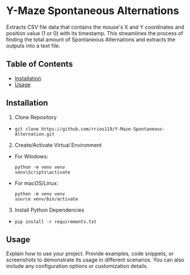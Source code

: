 # Y-Maze Spontaneous Alternations

Extracts CSV file data that contains the mouse's X and Y coordinates and position value (1 or 0) with its timestamp. This streamlines the process of finding the total amount of Spontaneous Alternations and extracts the outputs into a text file.

## Table of Contents

- [Installation](#installation)
- [Usage](#usage)

## Installation

1. Clone Repository
- ```
  git clone https://github.com/rrios119/Y-Maze-Spontaneous-Alternation.git
  ```

2. Create/Activate Virtual Environment
- For Windows:
  ```
  python -m venv venv
  venv\Scripts\activate
  ```
- For macOS/Linux:
  ```
  python -m venv venv
  source venv/bin/activate
  ```

3. Install Python Dependencies
- ``` pip install -r requirements.txt ```

## Usage

Explain how to use your project. Provide examples, code snippets, or screenshots to demonstrate its usage in different scenarios. You can also include any configuration options or customization details.

